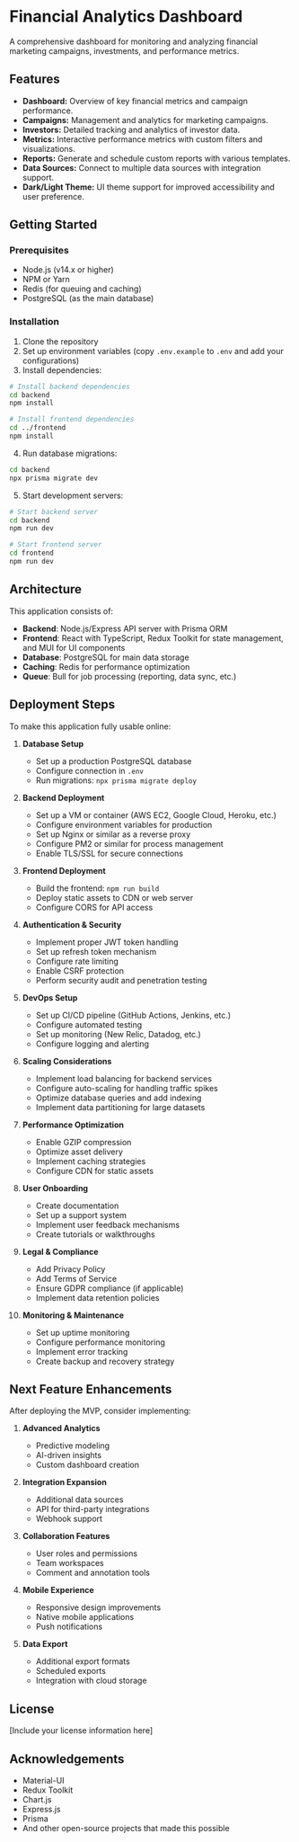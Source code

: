 # Financial Analytics Dashboard

A comprehensive dashboard for monitoring and analyzing financial marketing campaigns, investments, and performance metrics.

## Features

- **Dashboard:** Overview of key financial metrics and campaign performance.
- **Campaigns:** Management and analytics for marketing campaigns.
- **Investors:** Detailed tracking and analytics of investor data.
- **Metrics:** Interactive performance metrics with custom filters and visualizations.
- **Reports:** Generate and schedule custom reports with various templates.
- **Data Sources:** Connect to multiple data sources with integration support.
- **Dark/Light Theme:** UI theme support for improved accessibility and user preference.

## Getting Started

### Prerequisites

- Node.js (v14.x or higher)
- NPM or Yarn
- Redis (for queuing and caching)
- PostgreSQL (as the main database)

### Installation

1. Clone the repository
2. Set up environment variables (copy `.env.example` to `.env` and add your configurations)
3. Install dependencies:

```bash
# Install backend dependencies
cd backend
npm install

# Install frontend dependencies
cd ../frontend
npm install
```

4. Run database migrations:

```bash
cd backend
npx prisma migrate dev
```

5. Start development servers:

```bash
# Start backend server
cd backend
npm run dev

# Start frontend server
cd frontend
npm run dev
```

## Architecture

This application consists of:

- **Backend**: Node.js/Express API server with Prisma ORM
- **Frontend**: React with TypeScript, Redux Toolkit for state management, and MUI for UI components
- **Database**: PostgreSQL for main data storage
- **Caching**: Redis for performance optimization
- **Queue**: Bull for job processing (reporting, data sync, etc.)

## Deployment Steps

To make this application fully usable online:

1. **Database Setup**
   - Set up a production PostgreSQL database
   - Configure connection in `.env`
   - Run migrations: `npx prisma migrate deploy`

2. **Backend Deployment**
   - Set up a VM or container (AWS EC2, Google Cloud, Heroku, etc.)
   - Configure environment variables for production
   - Set up Nginx or similar as a reverse proxy
   - Configure PM2 or similar for process management
   - Enable TLS/SSL for secure connections

3. **Frontend Deployment**
   - Build the frontend: `npm run build`
   - Deploy static assets to CDN or web server
   - Configure CORS for API access

4. **Authentication & Security**
   - Implement proper JWT token handling
   - Set up refresh token mechanism
   - Configure rate limiting
   - Enable CSRF protection
   - Perform security audit and penetration testing

5. **DevOps Setup**
   - Set up CI/CD pipeline (GitHub Actions, Jenkins, etc.)
   - Configure automated testing
   - Set up monitoring (New Relic, Datadog, etc.)
   - Configure logging and alerting

6. **Scaling Considerations**
   - Implement load balancing for backend services
   - Configure auto-scaling for handling traffic spikes
   - Optimize database queries and add indexing
   - Implement data partitioning for large datasets

7. **Performance Optimization**
   - Enable GZIP compression
   - Optimize asset delivery
   - Implement caching strategies
   - Configure CDN for static assets

8. **User Onboarding**
   - Create documentation
   - Set up a support system
   - Implement user feedback mechanisms
   - Create tutorials or walkthroughs

9. **Legal & Compliance**
   - Add Privacy Policy
   - Add Terms of Service
   - Ensure GDPR compliance (if applicable)
   - Implement data retention policies

10. **Monitoring & Maintenance**
    - Set up uptime monitoring
    - Configure performance monitoring
    - Implement error tracking
    - Create backup and recovery strategy

## Next Feature Enhancements

After deploying the MVP, consider implementing:

1. **Advanced Analytics**
   - Predictive modeling
   - AI-driven insights
   - Custom dashboard creation

2. **Integration Expansion**
   - Additional data sources
   - API for third-party integrations
   - Webhook support

3. **Collaboration Features**
   - User roles and permissions
   - Team workspaces
   - Comment and annotation tools

4. **Mobile Experience**
   - Responsive design improvements
   - Native mobile applications
   - Push notifications

5. **Data Export**
   - Additional export formats
   - Scheduled exports
   - Integration with cloud storage

## License

[Include your license information here]

## Acknowledgements

- Material-UI
- Redux Toolkit
- Chart.js
- Express.js
- Prisma
- And other open-source projects that made this possible
